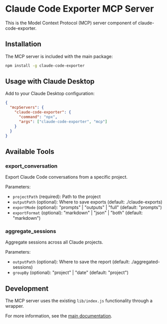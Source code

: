 # Claude Code Exporter MCP Server

This is the Model Context Protocol (MCP) server component of claude-code-exporter.

## Installation

The MCP server is included with the main package:

```bash
npm install -g claude-code-exporter
```

## Usage with Claude Desktop

Add to your Claude Desktop configuration:

```json
{
  "mcpServers": {
    "claude-code-exporter": {
      "command": "npx",
      "args": ["claude-code-exporter", "mcp"]
    }
  }
}
```

## Available Tools

### export_conversation
Export Claude Code conversations from a specific project.

Parameters:
- `projectPath` (required): Path to the project
- `outputPath` (optional): Where to save exports (default: ./claude-exports)
- `exportMode` (optional): "prompts" | "outputs" | "full" (default: "prompts")
- `exportFormat` (optional): "markdown" | "json" | "both" (default: "markdown")

### aggregate_sessions
Aggregate sessions across all Claude projects.

Parameters:
- `outputPath` (optional): Where to save the report (default: ./aggregated-sessions)
- `groupBy` (optional): "project" | "date" (default: "project")

## Development

The MCP server uses the existing `lib/index.js` functionality through a wrapper.

For more information, see the [main documentation](https://github.com/developerisnow/claude-code-exporter).